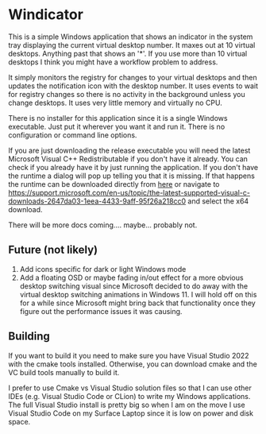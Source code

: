 # Windicator

This is a simple Windows application that shows an indicator in the system tray displaying the current virtual 
desktop number.  It maxes out at 10 virtual desktops.  Anything past that shows an '*'.  If you use more than 10 
virtual desktops I think you might have a workflow problem to address.

It simply monitors the registry for changes to your virtual desktops and then updates the notification icon with the 
desktop number.  It uses events to wait for registry changes so there is no activity in the background unless you 
change desktops.  It uses very little memory and virtually no CPU.

There is no installer for this application since it is a single Windows executable.  Just put it wherever you want
it and run it.  There is no configuration or command line options.

If you are just downloading the release executable you will need the latest Microsoft Visual C++ Redistributable if
you don't have it already.  You can check if you already have it by just running the application.  If you don't have the runtime a
dialog will pop up telling you that it is missing.  If that happens the runtime can be downloaded directly from
[here](https://aka.ms/vs/17/release/vc_redist.x64.exe) or navigate to
https://support.microsoft.com/en-us/topic/the-latest-supported-visual-c-downloads-2647da03-1eea-4433-9aff-95f26a218cc0
and select the x64 download.

There will be more docs coming.... maybe... probably not.

## Future (not likely)
1. Add icons specific for dark or light Windows mode
2. Add a floating OSD or maybe fading in/out effect for a more obvious desktop switching visual since Microsoft decided 
   to do away with the virtual desktop switching animations in Windows 11.  I will hold off on this for a while since 
   Microsoft might bring back that functionality once they figure out the performance issues it was causing. 

## Building

If you want to build it you need to make sure you have Visual Studio 2022 with the cmake tools installed.  Otherwise,
you can download cmake and the VC build tools manually to build it.

I prefer to use Cmake vs Visual Studio solution files so that I can use other IDEs (e.g. Visual Studio Code or CLion)
to write my Windows applications.  The full Visual Studio install is pretty big so when I am on the move I use Visual
Studio Code on my Surface Laptop since it is low on power and disk space.

